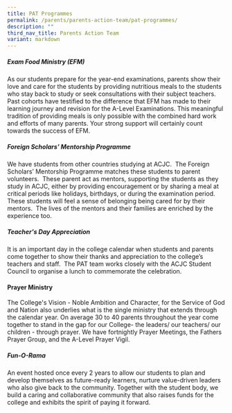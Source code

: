 ```yaml
---
title: PAT Programmes
permalink: /parents/parents-action-team/pat-programmes/
description: ""
third_nav_title: Parents Action Team
variant: markdown
---
```

##### Exam Food Ministry (EFM)

As our students prepare for the year-end examinations, parents show their love and care for the students by providing nutritious meals to the students who stay back to study or seek consultations with their subject teachers. Past cohorts have testified to the difference that EFM has made to their learning journey and revision for the A-Level Examinations.&nbsp;This meaningful tradition of providing meals is only possible with the combined hard work and efforts of many parents. Your strong support will certainly count towards the success of EFM.&nbsp;

##### Foreign Scholars' Mentorship Programme

We have students from other countries studying at ACJC.&nbsp; The Foreign Scholars’ Mentorship Programme matches these students to parent volunteers.&nbsp; These parent act as mentors, supporting the students as they study in ACJC, either by providing encouragement or by sharing a meal at critical periods like holidays, birthdays, or during the examination period.&nbsp; These students will feel a sense of belonging being cared for by their mentors.&nbsp; The lives of the mentors and their families are enriched by the experience too.

##### Teacher's Day Appreciation

It is an important day in the college calendar when students and parents come together to show their thanks and appreciation to the college’s teachers and staff.&nbsp; The PAT team works closely with the ACJC Student Council to organise a lunch to commemorate the celebration.

#### Prayer Ministry

The College's Vision - Noble Ambition and Character, for the Service of God and Nation also underlies what is the single ministry that extends through the calendar year. On average 30 to 40 parents throughout the year come together to stand in the gap for our College- the leaders/ our teachers/ our children - through prayer. We have fortnightly Prayer Meetings, the Fathers Prayer Group, and the A-Level Prayer Vigil.


##### Fun-O-Rama&nbsp;

An event hosted once every 2 years to allow our students to plan and develop themselves as future-ready learners, nurture value-driven leaders who also give back to the community. Together with the student body, we build a caring and collaborative community that also raises funds for the college and exhibits the spirit of paying it forward.